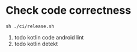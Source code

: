 # Check code correctness

```shell
sh ./ci/release.sh
```

1. todo kotlin code android lint
2. todo kotlin detekt
